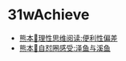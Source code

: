 # 31wAchieve
- [熊本🐻理性思维阅读:便利性偏差](https://github.com/zhangshiyinrunwithcc/zsy.github.io/blob/83b796ba68ab8c5eecd6eb99d535e6cb1de0bbfc/Rd26.md)
- [熊本🐻自怼圈感受:泽鱼与溪鱼](https://github.com/DebugUself/playground/blob/6f258e0f3537617efea50faa1321beeb03c96bec/DUW/31wStoryDUfeelingFish.md)